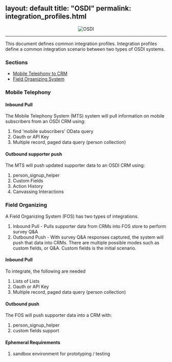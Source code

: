 layout: default
title: "OSDI"
permalink: integration_profiles.html
---

<center>
<img src="http://opensupporter.org/wp-content/themes/osdiv2/images/site/osdi-logo.png" alt="OSDI" />
</center>

-----------------------------
This document defines common integration profiles.  Integration profiles define a common integration scenario between two types of OSDI systems.  

### Sections

* [Mobile Telephony to CRM](#mobile-telephony)
* [Field Organizing System](#field-organizing)

### Mobile Telephony

#### Inbound Pull
The Mobile Telephony System (MTS) system will pull information on mobile subscribers from an OSDI CRM using:
1) find 'mobile subscribers' OData query 
2) Oauth or API Key
3) Multiple record, paged data query (person collection)

#### Outbound supporter push
The MTS will push updated supporter data to an OSDI CRM using:
1) person_signup_helper
2) Custom Fields
3) Action History
4) Canvassing Interactions

### Field Organizing

A Field Organizing System (FOS) has two types of integrations.  
1) Inbound Pull - Pulls supporter data from CRMs into FOS store to perform survey Q&A
2) Outbound Push - With survey Q&A responses captured, the system will push that data into CRMs.  There are multiple possible modes such as custom fields, or Q&A.  Custom fields is the initial scenario.


#### Inbound Pull
To integrate, the following are needed
1) Lists of Lists 
2) Oauth or API Key
3) Multiple record, paged data query (person collection)

#### Outbound push
The FOS will push supporter data into a CRM with:
1) person_signup_helper
2) custom fields support

#### Ephemeral Requirements
1) sandbox environment for prototyping / testing